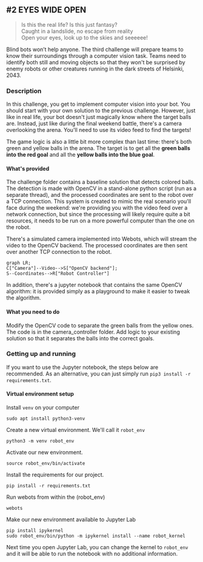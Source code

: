 ## #2 EYES WIDE OPEN

> Is this the real life? Is this just fantasy?  
> Caught in a landslide, no escape from reality  
> Open your eyes, look up to the skies and seeeeee!

Blind bots won’t help anyone.
The third challenge will prepare teams to know their surroundings through a computer vision task.
Teams need to identify both still and moving objects so that they won't be surprised
by enemy robots or other creatures running in the dark streets of Helsinki, 2043.

### Description

In this challenge, you get to implement computer vision into your bot.
You should start with your own solution to the previous challenge.
However, just like in real life, your bot doesn't just magically know where the target balls are.
Instead, just like during the final weekend battle, there's a camera overlooking the arena.
You'll need to use its video feed to find the targets!

The game logic is also a little bit more complex than last time: there's both green and yellow balls in the arena.
The target is to get all the **green balls into the red goal** and all the **yellow balls into the blue goal**.

#### What's provided

The challenge folder contains a baseline solution that detects colored balls.
The detection is made with OpenCV in a stand-alone python script (run as a separate thread), and the
processed coordinates are sent to the robot over a TCP connection.
This system is created to mimic the real scenario you'll face during the weekend:
we're providing you with the video feed over a network connection, but since the
processing will likely require quite a bit resources, it needs to be run on a more
powerful computer than the one on the robot.

There's a simulated camera implemented into Webots, which will stream the
video to the OpenCV backend.
The processed coordinates are then sent over another TCP connection to the robot.

```mermaid
graph LR;
C["Camera"]--Video-->S["OpenCV backend"];
S--Coordinates-->R["Robot Controller"]
```

In addition, there's a jupyter notebook that contains the same OpenCV algorithm:
it is provided simply as a playground to make it easier to tweak the algorithm.

#### What you need to do

Modify the OpenCV code to separate the green balls from the yellow ones. The code is in the camera_controller folder.
Add logic to your existing solution so that it separates the balls into the correct goals.


### Getting up and running

If you want to use the Jupyter notebook, the steps below are recommended.
As an alternative, you can just simply run `pip3 install -r requirements.txt`.

#### Virtual environment setup

Install `venv` on your computer

    sudo apt install python3-venv

Create a new virtual environment. We'll call it `robot_env`

    python3 -m venv robot_env

Activate our new environment.

    source robot_env/bin/activate

Install the requirements for our project.

    pip install -r requirements.txt

Run webots from within the (robot_env)

    webots

Make our new environment available to Jupyter Lab

    pip install ipykernel
    sudo robot_env/bin/python -m ipykernel install --name robot_kernel

Next time you open Jupyter Lab, you can change the kernel to `robot_env` and 
it will be able to run the notebook with no additional information.



